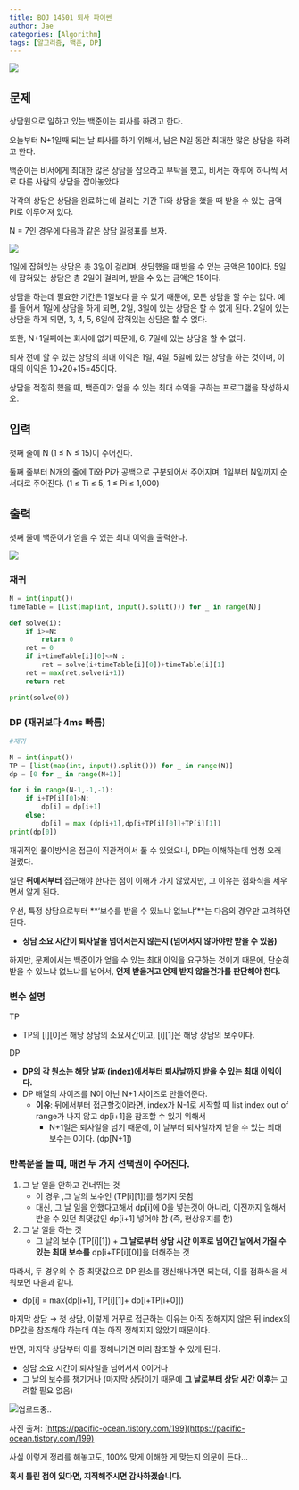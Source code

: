 ```yaml
---
title: BOJ 14501 퇴사 파이썬
author: Jae
categories: [Algorithm]
tags: [알고리즘, 백준, DP]
---
```


![](https://imagedelivery.net/v7-TZByhOiJbNM9RaUdzSA/6cfc4c27-0a8c-4d34-103d-1c47213f5f00/public)

## 문제

상담원으로 일하고 있는 백준이는 퇴사를 하려고 한다.

오늘부터 N+1일째 되는 날 퇴사를 하기 위해서, 남은 N일 동안 최대한 많은 상담을 하려고 한다.

백준이는 비서에게 최대한 많은 상담을 잡으라고 부탁을 했고, 비서는 하루에 하나씩 서로 다른 사람의 상담을 잡아놓았다.

각각의 상담은 상담을 완료하는데 걸리는 기간 Ti와 상담을 했을 때 받을 수 있는 금액 Pi로 이루어져 있다.

N = 7인 경우에 다음과 같은 상담 일정표를 보자.

![](https://imagedelivery.net/v7-TZByhOiJbNM9RaUdzSA/0558c7ee-4396-4f0f-7e6f-f9e656861900/public)

1일에 잡혀있는 상담은 총 3일이 걸리며, 상담했을 때 받을 수 있는 금액은 10이다. 5일에 잡혀있는 상담은 총 2일이 걸리며, 받을 수 있는 금액은 15이다.

상담을 하는데 필요한 기간은 1일보다 클 수 있기 때문에, 모든 상담을 할 수는 없다. 예를 들어서 1일에 상담을 하게 되면, 2일, 3일에 있는 상담은 할 수 없게 된다. 2일에 있는 상담을 하게 되면, 3, 4, 5, 6일에 잡혀있는 상담은 할 수 없다.

또한, N+1일째에는 회사에 없기 때문에, 6, 7일에 있는 상담을 할 수 없다.

퇴사 전에 할 수 있는 상담의 최대 이익은 1일, 4일, 5일에 있는 상담을 하는 것이며, 이때의 이익은 10+20+15=45이다.

상담을 적절히 했을 때, 백준이가 얻을 수 있는 최대 수익을 구하는 프로그램을 작성하시오.

## 입력

첫째 줄에 N (1 ≤ N ≤ 15)이 주어진다.

둘째 줄부터 N개의 줄에 Ti와 Pi가 공백으로 구분되어서 주어지며, 1일부터 N일까지 순서대로 주어진다. (1 ≤ Ti ≤ 5, 1 ≤ Pi ≤ 1,000)

## 출력

첫째 줄에 백준이가 얻을 수 있는 최대 이익을 출력한다.

![](https://imagedelivery.net/v7-TZByhOiJbNM9RaUdzSA/de747c3b-c7d1-48a3-efc6-e11a093d1600/public)

### 재귀

```python
N = int(input())
timeTable = [list(map(int, input().split())) for _ in range(N)]

def solve(i):
    if i>=N:
        return 0
    ret = 0
    if i+timeTable[i][0]<=N :
        ret = solve(i+timeTable[i][0])+timeTable[i][1]
    ret = max(ret,solve(i+1))
    return ret

print(solve(0))
```

### DP (재귀보다 4ms 빠름)

```python
#재귀

N = int(input())
TP = [list(map(int, input().split())) for _ in range(N)]
dp = [0 for _ in range(N+1)]

for i in range(N-1,-1,-1):
    if i+TP[i][0]>N:
        dp[i] = dp[i+1]
    else:
        dp[i] = max (dp[i+1],dp[i+TP[i][0]]+TP[i][1])
print(dp[0])
```

재귀적인 풀이방식은 접근이 직관적이서 풀 수 있었으나, DP는 이해하는데 엄청 오래 걸렸다.

일단 **뒤에서부터** 접근해야 한다는 점이 이해가 가지 않았지만, 그 이유는 점화식을 세우면서 알게 된다.

우선, 특정 상담으로부터 **‘보수를 받을 수 있느냐 없느냐’**는 다음의 경우만 고려하면 된다.

- **상담 소요 시간이 퇴사날을 넘어서는지 않는지 (넘어서지 않아야만 받을 수 있음)**

하지만, 문제에서는 백준이가 얻을 수 있는 최대 이익을 요구하는 것이기 때문에, 단순히 받을 수 있느냐 없느냐를 넘어서, **언제 받을거고 언제 받지 않을건가를 판단해야 한다.**

### 변수 설명

TP

- TP의 [i][0]은 해당 상담의 소요시간이고, [i][1]은 해당 상담의 보수이다.

DP

- **DP의 각 원소는 해당 날짜 (index)에서부터 퇴사날까지 받을 수 있는 최대 이익이다.**
- DP 배열의 사이즈를 N이 아닌 N+1 사이즈로 만들어준다.
  - **이유**: 뒤에서부터 접근할것이라면, index가 N-1로 시작할 때 list index out of range가 나지 않고 dp[i+1]을 참조할 수 있기 위해서
    - N+1일은 퇴사일을 넘기 때문에, 이 날부터 퇴사일까지 받을 수 있는 최대 보수는 0이다. (dp[N+1])

### 반복문을 돌 때, 매번 두 가지 선택권이 주어진다.

1. 그 날 일을 안하고 건너뛰는 것
   - 이 경우 ,그 날의 보수인 (TP[i][1])를 챙기지 못함
   - 대신, 그 날 일을 안했다고해서 dp[i]에 0을 넣는것이 아니라, 이전까지 일해서 받을 수 있던 최댓값인 dp[i+1] 넣어야 함 (즉, 현상유지를 함)
2. 그 날 일을 하는 것
   - 그 날의 보수 (TP[i][1]) + **그 날로부터 상담 시간 이후로 넘어간 날에서 가질 수 있는 최대 보수를** dp[i+TP[i][0]]을 더해주는 것

따라서, 두 경우의 수 중 최댓값으로 DP 원소를 갱신해나가면 되는데, 이를 점화식을 세워보면 다음과 같다.

- dp[i] = max(dp[i+1], TP[i][1]+ dp[i+TP[i+0]])

마지막 상담 → 첫 상담, 이렇게 거꾸로 접근하는 이유는 아직 정해지지 않은 뒤 index의 DP값을 참조해야 하는데 이는 아직 정해지지 않았기 때문이다.

반면, 마지막 상담부터 이를 정해나가면 미리 참조할 수 있게 된다.

- 상담 소요 시간이 퇴사일을 넘어서서 0이거나
- 그 날의 보수를 챙기거나 (마지막 상담이기 때문에 **그 날로부터 상담 시간 이후**는 고려할 필요 없음)

![업로드중..](blob:https://velog.io/181118e0-3660-4b01-8629-e2c6c47f8161)

사진 출처: [https://pacific-ocean.tistory.com/199](https://pacific-ocean.tistory.com/199)

사실 이렇게 정리를 해놓고도, 100% 맞게 이해한 게 맞는지 의문이 든다...

**혹시 틀린 점이 있다면, 지적해주시면 감사하곘습니다.**
